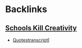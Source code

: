 
# Backlinks
## [Schools Kill Creativity](<Schools Kill Creativity.md>)
- [Quotes](<Quotes.md>)[transcript](<transcript.md>)[

